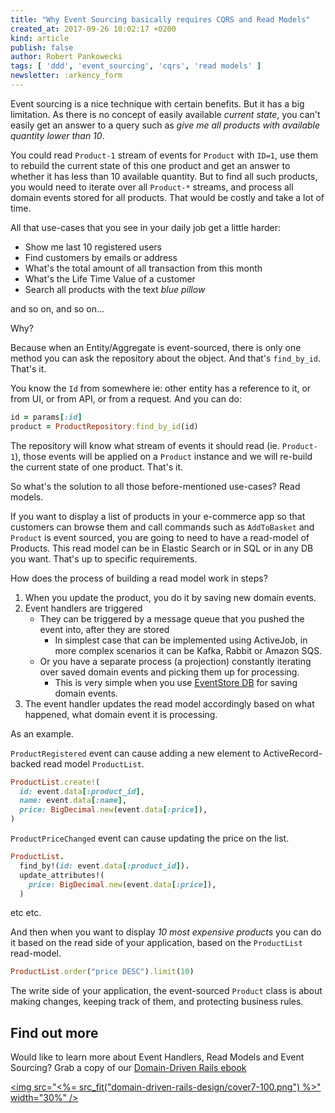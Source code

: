 ```yaml
---
title: "Why Event Sourcing basically requires CQRS and Read Models"
created_at: 2017-09-26 10:02:17 +0200
kind: article
publish: false
author: Robert Pankowecki
tags: [ 'ddd', 'event_sourcing', 'cqrs', 'read models' ]
newsletter: :arkency_form
---
```


Event sourcing is a nice technique with certain benefits. But it has a big limitation. As there is no concept of easily available _current state_, you can't easily get an answer to a query such as _give me all products with available quantity lower than 10_.

<!-- more -->

You could read `Product-1` stream of events for `Product` with `ID=1`, use them to rebuild the current state of this one product and get an answer to whether it has less than 10 available quantity. But to find all such products, you would need to iterate over all `Product-*` streams, and process all domain events stored for all products. That would be costly and take a lot of time.

All that use-cases that you see in your daily job get a little harder:

* Show me last 10 registered users
* Find customers by emails or address
* What's the total amount of all transaction from this month
* What's the Life Time Value of a customer
* Search all products with the text _blue pillow_

and so on, and so on...

Why?

Because when an Entity/Aggregate is event-sourced, there is only one method you can ask the repository about the object. And that's `find_by_id`. That's it.

You know the `Id` from somewhere ie: other entity has a reference to it, or from UI, or from API, or from a request. And you can do:

```ruby
id = params[:id]
product = ProductRepository.find_by_id(id)
```

The repository will know what stream of events it should read (ie. `Product-1`), those events will be applied on a `Product` instance and we will re-build the current state of one product. That's it.

So what's the solution to all those before-mentioned use-cases? Read models.

If you want to display a list of products in your e-commerce app so that customers can browse them and call commands such as `AddToBasket`  and `Product` is event sourced, you are going to need to have a read-model of Products. This read model can be in Elastic Search or in SQL or in any DB you want. That's up to specific requirements.

How does the process of building a read model work in steps?

1. When you update the product, you do it by saving new domain events.
2. Event handlers are triggered
    * They can be triggered by a message queue that you pushed the event into, after they are stored
        * In simplest case that can be implemented using ActiveJob, in more complex scenarios it can be Kafka, Rabbit or Amazon SQS.
    * Or you have a separate process (a projection) constantly iterating over saved domain events and picking them up for processing.
        * This is very simple when you use [EventStore DB](https://eventstore.org/) for saving domain events.
3. The event handler updates the read model accordingly based on what happened, what domain event it is processing.


As an example.

`ProductRegistered` event can cause adding a new element to ActiveRecord-backed read model `ProductList`.

```ruby
ProductList.create!(
  id: event.data[:product_id],
  name: event.data[:name],
  price: BigDecimal.new(event.data[:price]),
)
```

`ProductPriceChanged` event can cause updating the price on the list.

```ruby
ProductList.
  find_by!(id: event.data[:product_id]).
  update_attributes!(
    price: BigDecimal.new(event.data[:price]),
  )
```

etc etc.

And then when you want to display _10 most expensive products_ you can do it based on the read side of your application, based on the `ProductList` read-model.

```ruby
ProductList.order("price DESC").limit(10)
```

The write side of your application, the event-sourced `Product` class is about making changes, keeping track of them, and protecting business rules.

## Find out more

Would like to learn more about Event Handlers, Read Models and Event Sourcing? Grab a copy of our [Domain-Driven Rails ebook](/domain-driven-rails/)

<a href="/domain-driven-rails"><img src="<%= src_fit("domain-driven-rails-design/cover7-100.png") %>" width="30%" /></a>